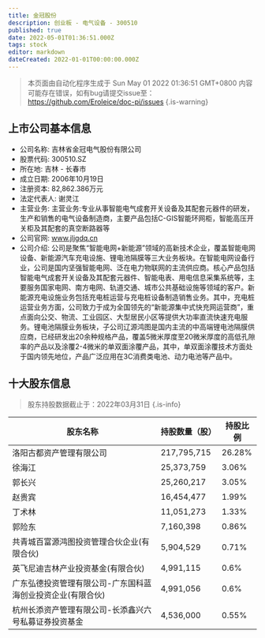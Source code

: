 ```yaml
---
title: 金冠股份
description: 创业板 - 电气设备 - 300510
published: true
date: 2022-05-01T01:36:51.000Z
tags: stock
editor: markdown
dateCreated: 2022-01-01T00:00:00.000Z
---
```


> 本页面由自动化程序生成于 Sun May 01 2022 01:36:51 GMT+0800
> 内容可能存在错误，如有bug请提交issue至：https://github.com/Eroleice/doc-pi/issues
{.is-warning}

## 上市公司基本信息
- 公司名称: 吉林省金冠电气股份有限公司
- 股票代码: 300510.SZ
- 所在地: 吉林 - 长春市
- 成立日期: 2006年10月19日
- 注册资本: 82,862.386万元
- 法定代表人: 谢灵江
- 主营业务: 主营业务:专业从事智能电气成套开关设备及其配套元器件的研发，生产和销售的电气设备制造商，主要产品包括C-GIS智能环网柜，智能高压开关柜及其配套的真空断路器等
- 公司官网: www.jljgdq.cn
- 公司介绍: 公司是聚焦“智能电网+新能源”领域的高新技术企业，覆盖智能电网设备、新能源汽车充电设施、锂电池隔膜等三大业务板块。在智能电网设备行业，公司是国内坚强智能电网、泛在电力物联网的主流供应商。核心产品包括智能电气成套开关设备及其配套元器件、智能电表、用电信息采集系统等，主要服务国家电网、南方电网、轨道交通、城市公共基础设施等领域的客户。新能源充电设施业务包括充电桩运营与充电桩设备制造销售业务。其中，充电桩运营业务方面，公司致力于成为全国领先的“新能源集中式快充网运营商”，重点面向公交、物流、工业园区、大型居民小区等提供大功率直流快速充电服务。锂电池隔膜业务板块，子公司辽源鸿图是国内主流的中高端锂电池隔膜供应商，已经研发出20余种规格产品，覆盖5微米厚度至20微米厚度的高低孔隙率的产品以及涂覆2-4微米的单双面涂覆产品，其中，单双面涂覆技术方面处于国内领先地位，产品广泛应用在3C消费类电池、动力电池等产品中。


## 十大股东信息
> 股东持股数据截止于：2022年03月31日
{.is-info}

| 股东名称 | 持股数量（股） | 持股比例 |
| --- | --- | --- |
| 洛阳古都资产管理有限公司 | 217,795,715 | 26.28% |
| 徐海江 | 25,373,759 | 3.06% |
| 郭长兴 | 25,260,217 | 3.05% |
| 赵贵宾 | 16,454,477 | 1.99% |
| 丁术林 | 11,051,273 | 1.33% |
| 郭险东 | 7,160,398 | 0.86% |
| 共青城百富源鸿图投资管理合伙企业(有限合伙) | 5,904,529 | 0.71% |
| 英飞尼迪吉林产业投资基金(有限合伙) | 4,991,115 | 0.6% |
| 广东弘德投资管理有限公司-广东国科蓝海创业投资企业(有限合伙) | 4,991,056 | 0.6% |
| 杭州长添资产管理有限公司-长添鑫兴六号私募证券投资基金 | 4,536,000 | 0.55% |




